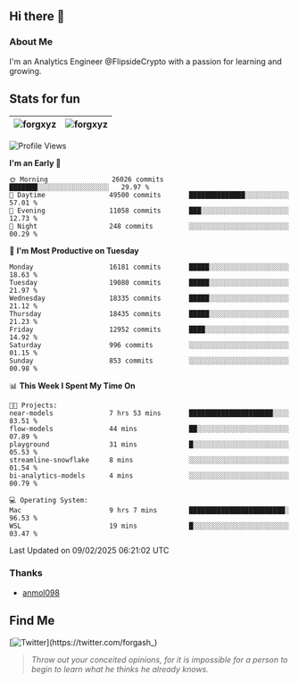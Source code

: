 ## Hi there 👋

### About Me

I'm an Analytics Engineer @FlipsideCrypto with a passion for learning and growing.
  
## Stats for fun

| <img align="center" src="https://github-readme-streak-stats.herokuapp.com/?user=forgxyz&theme=tokyonight" alt="forgxyz" /> | <img align="center" src="https://github-readme-stats.vercel.app/api?username=forgxyz&theme=tokyonight&show_icons=true" alt="forgxyz" /> |
| ------------- |------------- |


<!--START_SECTION:waka-->
![Profile Views](http://img.shields.io/badge/Profile%20Views-9-blue)

**I'm an Early 🐤** 

```text
🌞 Morning                26026 commits       ███████░░░░░░░░░░░░░░░░░░   29.97 % 
🌆 Daytime                49500 commits       ██████████████░░░░░░░░░░░   57.01 % 
🌃 Evening                11058 commits       ███░░░░░░░░░░░░░░░░░░░░░░   12.73 % 
🌙 Night                  248 commits         ░░░░░░░░░░░░░░░░░░░░░░░░░   00.29 % 
```
📅 **I'm Most Productive on Tuesday** 

```text
Monday                   16181 commits       █████░░░░░░░░░░░░░░░░░░░░   18.63 % 
Tuesday                  19080 commits       █████░░░░░░░░░░░░░░░░░░░░   21.97 % 
Wednesday                18335 commits       █████░░░░░░░░░░░░░░░░░░░░   21.12 % 
Thursday                 18435 commits       █████░░░░░░░░░░░░░░░░░░░░   21.23 % 
Friday                   12952 commits       ████░░░░░░░░░░░░░░░░░░░░░   14.92 % 
Saturday                 996 commits         ░░░░░░░░░░░░░░░░░░░░░░░░░   01.15 % 
Sunday                   853 commits         ░░░░░░░░░░░░░░░░░░░░░░░░░   00.98 % 
```


📊 **This Week I Spent My Time On** 

```text
🐱‍💻 Projects: 
near-models              7 hrs 53 mins       █████████████████████░░░░   83.51 % 
flow-models              44 mins             ██░░░░░░░░░░░░░░░░░░░░░░░   07.89 % 
playground               31 mins             █░░░░░░░░░░░░░░░░░░░░░░░░   05.53 % 
streamline-snowflake     8 mins              ░░░░░░░░░░░░░░░░░░░░░░░░░   01.54 % 
bi-analytics-models      4 mins              ░░░░░░░░░░░░░░░░░░░░░░░░░   00.79 % 

💻 Operating System: 
Mac                      9 hrs 7 mins        ████████████████████████░   96.53 % 
WSL                      19 mins             █░░░░░░░░░░░░░░░░░░░░░░░░   03.47 % 
```


 Last Updated on 09/02/2025 06:21:02 UTC
<!--END_SECTION:waka-->

### Thanks
 - [anmol098](https://github.com/anmol098/waka-readme-stats/)
  
## Find Me
[![Twitter](https://img.shields.io/twitter/url/https/twitter.com/forgash_.svg?style=social&label=Follow%20%40forgash_)](https://twitter.com/forgash_)


> *Throw out your conceited opinions, for it is impossible for a person to begin to learn what he thinks he already knows.* 
